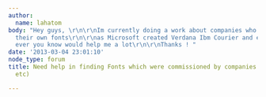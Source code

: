 ```yaml
---
author:
  name: lahatom
body: "Hey guys, \r\n\r\nIm currently doing a work about companies who commissioned
  their own fonts\r\n\r\nas Microsoft created Verdana Ibm Courier and etc\r\n\r\nwhat
  ever you know would help me a lot\r\n\r\nThanks ! "
date: '2013-03-04 23:01:10'
node_type: forum
title: Need help in finding Fonts which were commissioned by companies (verdana, courier
  etc)

---
```

